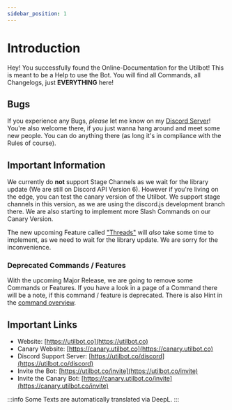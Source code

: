 ```yaml
---
sidebar_position: 1
---
```


# Introduction
Hey! You successfully found the Online-Documentation for the Utilbot! This is meant to be a Help to use the Bot. You will find all Commands, all Changelogs, just **EVERYTHING** here!

## Bugs
If you experience any Bugs, *please* let me know on my [Discord Server](https://utilbot.co/discord)! You're also welcome there, if you just wanna hang around and meet some new people. You can do anything there (as long it's in compliance with the Rules of course).

## Important Information
We currently do **not** support Stage Channels as we wait for the library update (We are still on Discord API Version 6). However if you're living on the edge, you can test the canary version of the Utilbot. We support stage channels in this version, as we are using the discord.js development branch there.
We are also starting to implement more Slash Commands on our Canary Version.

The new upcoming Feature called ["Threads"](https://github.com/discord/discord-api-docs/pull/2855) will *also* take some time to implement, as we need to wait for the library update. We are sorry for the inconvenience.

### Deprecated Commands / Features
With the upcoming Major Release, we are going to remove some Commands or Features.
If you have a look in a page of a Command there will be a note, if this command / feature is deprecated.
There is also Hint in the [command overview](../commands/command-overview).

## Important Links
- Website: [https://utilbot.co](https://utilbot.co)
- Canary Website: [https://canary.utilbot.co](https://canary.utilbot.co)
- Discord Support Server: [https://utilbot.co/discord](https://utilbot.co/discord)
- Invite the Bot: [https://utilbot.co/invite](https://utilbot.co/invite)
- Invite the Canary Bot: [https://canary.utilbot.co/invite](https://canary.utilbot.co/invite)

:::info
Some Texts are automatically translated via DeepL.
:::
